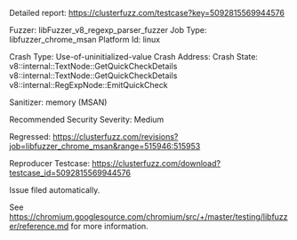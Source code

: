 Detailed report: https://clusterfuzz.com/testcase?key=5092815569944576

Fuzzer: libFuzzer_v8_regexp_parser_fuzzer
Job Type: libfuzzer_chrome_msan
Platform Id: linux

Crash Type: Use-of-uninitialized-value
Crash Address: 
Crash State:
  v8::internal::TextNode::GetQuickCheckDetails
  v8::internal::TextNode::GetQuickCheckDetails
  v8::internal::RegExpNode::EmitQuickCheck
  
Sanitizer: memory (MSAN)

Recommended Security Severity: Medium

Regressed: https://clusterfuzz.com/revisions?job=libfuzzer_chrome_msan&range=515946:515953

Reproducer Testcase: https://clusterfuzz.com/download?testcase_id=5092815569944576

Issue filed automatically.

See https://chromium.googlesource.com/chromium/src/+/master/testing/libfuzzer/reference.md for more information.